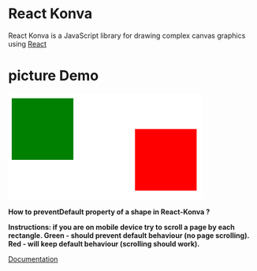 # React Konva

React Konva is a JavaScript library for drawing complex canvas graphics using [React](https://reactjs.org/)

# picture Demo

![Demo](./img.png)

**How to preventDefault property of a shape in React-Konva ?**

**Instructions: if you are on mobile device try to scroll a page by each rectangle.
Green - should prevent default behaviour (no page scrolling).
Red - will keep default behaviour (scrolling should work).**

[Documentation](https://konvajs.org/docs/events/Mobile_Scrolling.html)